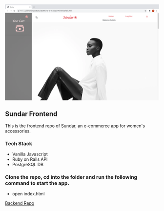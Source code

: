 ![](./node_modules/popper.js/src/Sundar.png)

## Sundar Frontend

This is the frontend repo of Sundar, an e-commerce app for women's accessories. 

### Tech Stack

* Vanilla Javascript
* Ruby on Rails API
* PostgreSQL DB

### Clone the repo, cd into the folder and run the following command to start the app.

* open index.html

[Backend Repo](https://github.com/21shield/Mod-3-MN-backend)
